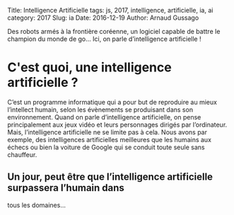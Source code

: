Title: Intelligence Artificielle
tags: js, 2017, intelligence, artificielle, ia, ai
category: 2017
Slug: ia
Date: 2016-12-19
Author: Arnaud Gussago

Des robots armés à la frontière coréenne, un logiciel capable de battre le champion du monde de go… Ici, on parle d’intelligence artificielle !

# C'est quoi, une intelligence artificielle ?

C’est un programme informatique qui a pour but de reproduire au mieux
l’intellect humain, selon les évènements se produisant dans son environnement.
Quand on parle d’intelligence artificielle, on pense principalement aux jeux
vidéo et leurs personnages dirigés par l’ordinateur. Mais, l’intelligence
artificielle ne se limite pas à cela. Nous avons par exemple, des intelligences
artificielles meilleures que les humains aux échecs ou bien la voiture de
Google qui se conduit toute seule sans chauffeur.

## Un jour, peut être que l’intelligence artificielle surpassera l’humain dans
tous les domaines... 

